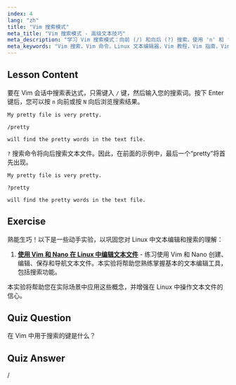 ```yaml
---
index: 4
lang: "zh"
title: "Vim 搜索模式"
meta_title: "Vim 搜索模式 - 高级文本技巧"
meta_description: "学习 Vim 搜索模式：向前 (/) 和向后 (?) 搜索。使用 'n' 和 'N' 导航结果。立即提升您的 Vim 技能！"
meta_keywords: "Vim 搜索，Vim 命令，Linux 文本编辑器，Vim 教程，Vim 指南，Vim 初学者"
---
```


## Lesson Content

要在 Vim 会话中搜索表达式，只需键入 `/` 键，然后输入您的搜索词。按下 Enter 键后，您可以按 `n` 向前或按 `N` 向后浏览搜索结果。

```plaintext
My pretty file is very pretty.

/pretty

will find the pretty words in the text file.
```

`?` 搜索命令将向后搜索文本文件。因此，在前面的示例中，最后一个“pretty”将首先出现。

```plaintext
My pretty file is very pretty.

?pretty

will find the pretty words in the text file.
```

## Exercise

熟能生巧！以下是一些动手实验，以巩固您对 Linux 中文本编辑和搜索的理解：

1. **[使用 Vim 和 Nano 在 Linux 中编辑文本文件](https://labex.io/zh/labs/comptia-edit-text-files-in-linux-with-vim-and-nano-591076)** - 练习使用 Vim 和 Nano 创建、编辑、保存和导航文本文件。本实验将帮助您熟练掌握基本的文本编辑工具，包括搜索功能。

本实验将帮助您在实际场景中应用这些概念，并增强在 Linux 中操作文本文件的信心。

## Quiz Question

在 Vim 中用于搜索的键是什么？

## Quiz Answer

/
